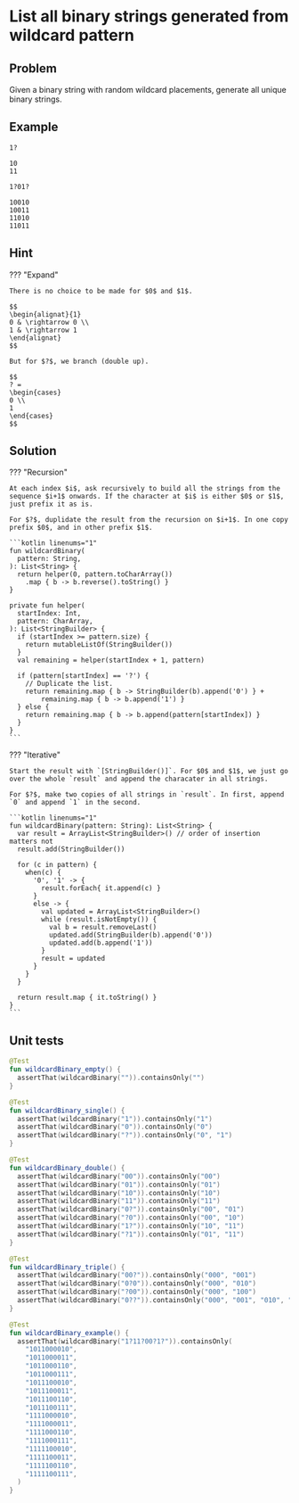 # List all binary strings generated from wildcard pattern

<style>
.md-logo img {
  content: url('/practice/practice-light.png');
}

:root [data-md-color-scheme=slate] .md-logo img  {
  content: url('/practice/practice-dark.png');
}
</style>

## Problem

Given a binary string with random wildcard placements, generate all unique binary strings.

## Example

```
1?

10
11
```

```
1?01?

10010
10011
11010
11011
```

## Hint

??? "Expand"

    There is no choice to be made for $0$ and $1$.

    $$
    \begin{alignat}{1}
    0 & \rightarrow 0 \\
    1 & \rightarrow 1
    \end{alignat}
    $$

    But for $?$, we branch (double up).

    $$
    ? =
    \begin{cases}
    0 \\
    1
    \end{cases}
    $$

## Solution

??? "Recursion"

    At each index $i$, ask recursively to build all the strings from the sequence $i+1$ onwards. If the character at $i$ is either $0$ or $1$, just prefix it as is.

    For $?$, duplidate the result from the recursion on $i+1$. In one copy prefix $0$, and in other prefix $1$.

    ```kotlin linenums="1"
    fun wildcardBinary(
      pattern: String,
    ): List<String> {
      return helper(0, pattern.toCharArray())
        .map { b -> b.reverse().toString() }
    }

    private fun helper(
      startIndex: Int,
      pattern: CharArray,
    ): List<StringBuilder> {
      if (startIndex >= pattern.size) {
        return mutableListOf(StringBuilder())
      }
      val remaining = helper(startIndex + 1, pattern)

      if (pattern[startIndex] == '?') {
        // Duplicate the list.
        return remaining.map { b -> StringBuilder(b).append('0') } +
            remaining.map { b -> b.append('1') }
      } else {
        return remaining.map { b -> b.append(pattern[startIndex]) }
      }
    }
    ```

??? "Iterative"

    Start the result with `[StringBuilder()]`. For $0$ and $1$, we just go over the whole `result` and append the characater in all strings.

    For $?$, make two copies of all strings in `result`. In first, append `0` and append `1` in the second.

    ```kotlin linenums="1"
    fun wildcardBinary(pattern: String): List<String> {
      var result = ArrayList<StringBuilder>() // order of insertion matters not
      result.add(StringBuilder())

      for (c in pattern) {
        when(c) {
          '0', '1' -> {
            result.forEach{ it.append(c) }
          }
          else -> {
            val updated = ArrayList<StringBuilder>()
            while (result.isNotEmpty()) {
              val b = result.removeLast()
              updated.add(StringBuilder(b).append('0'))
              updated.add(b.append('1'))
            }
            result = updated
          }
        }
      }

      return result.map { it.toString() }
    }
    ```

## Unit tests

```kotlin linenums="1"
@Test
fun wildcardBinary_empty() {
  assertThat(wildcardBinary("")).containsOnly("")
}

@Test
fun wildcardBinary_single() {
  assertThat(wildcardBinary("1")).containsOnly("1")
  assertThat(wildcardBinary("0")).containsOnly("0")
  assertThat(wildcardBinary("?")).containsOnly("0", "1")
}

@Test
fun wildcardBinary_double() {
  assertThat(wildcardBinary("00")).containsOnly("00")
  assertThat(wildcardBinary("01")).containsOnly("01")
  assertThat(wildcardBinary("10")).containsOnly("10")
  assertThat(wildcardBinary("11")).containsOnly("11")
  assertThat(wildcardBinary("0?")).containsOnly("00", "01")
  assertThat(wildcardBinary("?0")).containsOnly("00", "10")
  assertThat(wildcardBinary("1?")).containsOnly("10", "11")
  assertThat(wildcardBinary("?1")).containsOnly("01", "11")
}

@Test
fun wildcardBinary_triple() {
  assertThat(wildcardBinary("00?")).containsOnly("000", "001")
  assertThat(wildcardBinary("0?0")).containsOnly("000", "010")
  assertThat(wildcardBinary("?00")).containsOnly("000", "100")
  assertThat(wildcardBinary("0??")).containsOnly("000", "001", "010", "011")
}

@Test
fun wildcardBinary_example() {
  assertThat(wildcardBinary("1?11?00?1?")).containsOnly(
    "1011000010",
    "1011000011",
    "1011000110",
    "1011000111",
    "1011100010",
    "1011100011",
    "1011100110",
    "1011100111",
    "1111000010",
    "1111000011",
    "1111000110",
    "1111000111",
    "1111100010",
    "1111100011",
    "1111100110",
    "1111100111",
  )
}
```
